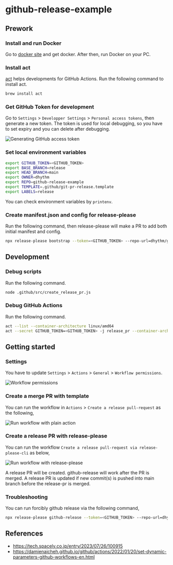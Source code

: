 # github-release-example

## Prework

### Install and run Docker

Go to [docker site](https://www.docker.com/) and get docker.
After then, run Docker on your PC.

### Install act

[act](https://github.com/nektos/act) helps developments for GitHub Actions.
Run the following command to install act.

```sh
brew install act
```

### Get GitHub Token for development

Go to `Settings` > `Developper Settings` > `Personal access tokens`, then generate a new token.
The token is used for local debugging, so you have to set expiry and you can delete after debugging.

![Generating GitHub access token](./assets/img/github.com_settings_tokens_new.png)

### Set local environment variables

```sh
export GITHUB_TOKEN=<GITHUB_TOKEN>
export BASE_BRANCH=release
export HEAD_BRANCH=main
export OWNER=dhythm
export REPO=github-release-example
export TEMPLATE=.github/git-pr-release.template
export LABELS=release
```

You can check environment variables by `printenv`.

### Create manifest.json and config for release-please

Run the following command, then release-please will make a PR to add both initial manifest and config.

```sh
npx release-please bootstrap --token=<GITHUB_TOKEN> --repo-url=dhythm/github-release-example --release-type=node
```

## Development

### Debug scripts

Run the following command.

```sh
node .github/src/create_release_pr.js
```

### Debug GitHub Actions

Run the following command.

```sh
act --list --container-architecture linux/amd64
act --secret GITHUB_TOKEN=<GITHUB_TOKEN> -j release_pr --container-architecture linux/amd64
```

## Getting started

### Settings

You have to update `Settings` > `Actions` > `General` > `Workflow permissions`.

![Workflow permissions](./assets/img/Screenshot_2023-09-24_at_19.07.52.png)

### Create a merge PR with template

You can run the workflow in `Actions` > `Create a release pull-request` as the following,

![Run workflow with plain action](./assets/img/Screenshot_2023-09-24_at_19.09.28.png)

### Create a release PR with release-please

You can run the workflow `Create a release pull-request via release-please-cli` as below,

![Run workflow with release-please](./assets/img/Screenshot_2023-09-24_at_21.59.54.png)

A release PR will be created. github-release will work after the PR is merged.
A release PR is updated if new commit(s) is pushed into main branch before the release-pr is merged.


### Troubleshooting

You can run forcibly github release via the following command,

```sh
npx release-please github-release --token=<GITHUB_TOKEN> --repo-url=dhythm/github-release-example
```

## References

- https://tech.spacely.co.jp/entry/2023/07/26/100915
- https://damienaicheh.github.io/github/actions/2022/01/20/set-dynamic-parameters-github-workflows-en.html
